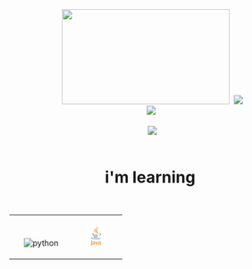 <div id="header" align="center"> 
  <img src="https://i.pinimg.com/originals/2e/e8/8b/2ee88bf78e4f76001f59bad5e91a6a03.gif" width="300" height="170"/> 
  <img src="https://github-readme-stats.vercel.app/api?username=prxsperity&show_icons=true&line_height=33&count_private=true&theme=radical" height="170"a />
</div>
<div id="header" align="center"> 
  <img src="https://github-readme-streak-stats.herokuapp.com/?user=prxsperity&theme=radical" height="170"/> 
  <br><br> 
  <img src="https://komarev.com/ghpvc/?username=prxsperity&color=blue" />
</div>
<table> 
  <h1 style="text-align:center;">i'm learning</h1>
  <tr>   
    <td>  
      <div >    
        <img src="https://img.icons8.com/color/128/000000/python.png" alt="python" width="50" height="50" />&nbsp;           
        <img src="https://raw.githubusercontent.com/github/explore/5b3600551e122a3277c2c5368af2ad5725ffa9a1/topics/java/java.png" alt="java" width="36" height="36"/>      
      </div>  
    </td> 
  </tr>
</table>

